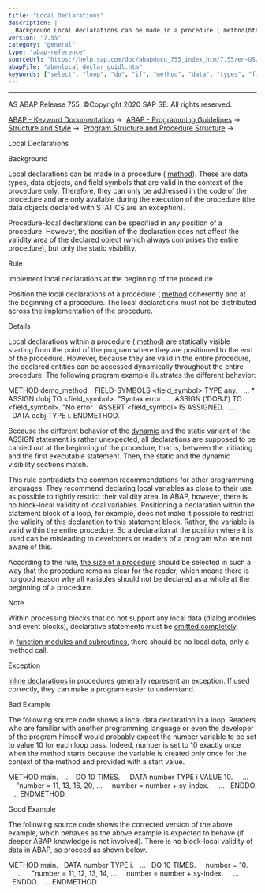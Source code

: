 ```yaml
---
title: "Local Declarations"
description: |
  Background Local declarations can be made in a procedure ( method(https://help.sap.com/doc/abapdocu_755_index_htm/7.55/en-US/abenfunct_module_subroutine_guidl.htm 'Guideline')). These are data types, data objects, and field symbols that are valid in the context of the procedure only. Therefore, th
version: "7.55"
category: "general"
type: "abap-reference"
sourceUrl: "https://help.sap.com/doc/abapdocu_755_index_htm/7.55/en-US/abenlocal_declar_guidl.htm"
abapFile: "abenlocal_declar_guidl.htm"
keywords: ["select", "loop", "do", "if", "method", "data", "types", "field-symbol", "abenlocal", "declar", "guidl"]
---
```


* * *

AS ABAP Release 755, ©Copyright 2020 SAP SE. All rights reserved.

[ABAP - Keyword Documentation](https://help.sap.com/doc/abapdocu_755_index_htm/7.55/en-US/abenabap.htm) →  [ABAP - Programming Guidelines](https://help.sap.com/doc/abapdocu_755_index_htm/7.55/en-US/abenabap_pgl.htm) →  [Structure and Style](https://help.sap.com/doc/abapdocu_755_index_htm/7.55/en-US/abenstructure_style_guidl.htm) →  [Program Structure and Procedure Structure](https://help.sap.com/doc/abapdocu_755_index_htm/7.55/en-US/abenprogr_proc_structure_guidl.htm) → 

Local Declarations

Background

Local declarations can be made in a procedure ( [method](https://help.sap.com/doc/abapdocu_755_index_htm/7.55/en-US/abenfunct_module_subroutine_guidl.htm "Guideline")). These are data types, data objects, and field symbols that are valid in the context of the procedure only. Therefore, they can only be addressed in the code of the procedure and are only available during the execution of the procedure (the data objects declared with STATICS are an exception).

Procedure-local declarations can be specified in any position of a procedure. However, the position of the declaration does not affect the validity area of the declared object (which always comprises the entire procedure), but only the static visibility.

Rule

Implement local declarations at the beginning of the procedure

Position the local declarations of a procedure ( [method](https://help.sap.com/doc/abapdocu_755_index_htm/7.55/en-US/abenfunct_module_subroutine_guidl.htm "Guideline") coherently and at the beginning of a procedure. The local declarations must not be distributed across the implementation of the procedure.

Details

Local declarations within a procedure ( [method](https://help.sap.com/doc/abapdocu_755_index_htm/7.55/en-US/abenfunct_module_subroutine_guidl.htm "Guideline")) are statically visible starting from the point of the program where they are positioned to the end of the procedure. However, because they are valid in the entire procedure, the declared entities can be accessed dynamically throughout the entire procedure. The following program example illustrates the different behavior:

METHOD demo\_method.
  FIELD-SYMBOLS <field\_symbol> TYPE any.
  ...
\* ASSIGN dobj TO <field\_symbol>. "Syntax error ...
  ASSIGN ('DOBJ') TO <field\_symbol>. "No error
  ASSERT <field\_symbol> IS ASSIGNED.
  ...
  DATA dobj TYPE i.
ENDMETHOD.

Because the different behavior of the [dynamic](https://help.sap.com/doc/abapdocu_755_index_htm/7.55/en-US/abendynamic_prog_technique_guidl.htm "Guideline") and the static variant of the ASSIGN statement is rather unexpected, all declarations are supposed to be carried out at the beginning of the procedure, that is, between the initiating and the first executable statement. Then, the static and the dynamic visibility sections match.

This rule contradicts the common recommendations for other programming languages. They recommend declaring local variables as close to their use as possible to tightly restrict their validity area. In ABAP, however, there is no block-local validity of local variables. Positioning a declaration within the statement block of a loop, for example, does not make it possible to restrict the validity of this declaration to this statement block. Rather, the variable is valid within the entire procedure. So a declaration at the position where it is used can be misleading to developers or readers of a program who are not aware of this.

According to the rule, [the size of a procedure](https://help.sap.com/doc/abapdocu_755_index_htm/7.55/en-US/abenproc_volume_guidl.htm "Guideline") should be selected in such a way that the procedure remains clear for the reader, which means there is no good reason why all variables should not be declared as a whole at the beginning of a procedure.

Note

Within processing blocks that do not support any local data (dialog modules and event blocks), declarative statements must be [omitted completely](https://help.sap.com/doc/abapdocu_755_index_htm/7.55/en-US/abenglobal_declar_guidl.htm "Guideline").

In [function modules and subroutines](https://help.sap.com/doc/abapdocu_755_index_htm/7.55/en-US/abenfunct_module_subroutine_guidl.htm "Guideline"), there should be no local data, only a method call.

Exception

[Inline declarations](https://help.sap.com/doc/abapdocu_755_index_htm/7.55/en-US/abendeclaration_inline_guidl.htm "Guideline") in procedures generally represent an exception. If used correctly, they can make a program easier to understand.

Bad Example

The following source code shows a local data declaration in a loop. Readers who are familiar with another programming language or even the developer of the program himself would probably expect the number variable to be set to value 10 for each loop pass. Indeed, number is set to 10 exactly once when the method starts because the variable is created only once for the context of the method and provided with a start value.

METHOD main.
  ...
  DO 10 TIMES.
    DATA number TYPE i VALUE 10.
    ...
    "number = 11, 13, 16, 20, ...
    number = number + sy-index.
    ...
  ENDDO.
  ...
ENDMETHOD.

Good Example

The following source code shows the corrected version of the above example, which behaves as the above example is expected to behave (if deeper ABAP knowledge is not involved). There is no block-local validity of data in ABAP, so proceed as shown below.

METHOD main.
  DATA number TYPE i.
  ...
  DO 10 TIMES.
    number = 10.
    ...
    "number = 11, 12, 13, 14, ...
    number = number + sy-index.
    ...
  ENDDO.
  ...
ENDMETHOD.